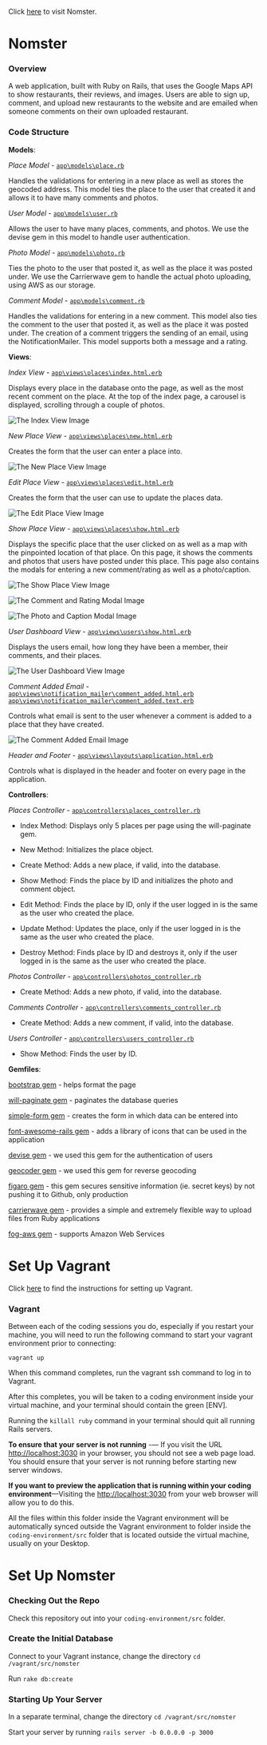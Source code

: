 Click [here](https://nomster-zoe-kramer.herokuapp.com/) to visit Nomster.

# Nomster

### Overview

A web application, built with Ruby on Rails, that uses the Google Maps API to show restaurants, their reviews, and images. Users are able to sign up, comment, and upload new restaurants to the website and are emailed when someone comments on their own uploaded restaurant. 

### Code Structure

**Models**:

*Place Model* - [`app\models\place.rb`](https://github.com/ZoeBKramer/nomster/blob/master/app/models/place.rb) 

Handles the validations for entering in a new place as well as stores the geocoded address. This model ties the place to the user that created it and allows it to have many comments and photos.  

*User Model* - [`app\models\user.rb`](https://github.com/ZoeBKramer/nomster/blob/master/app/models/user.rb) 

Allows the user to have many places, comments, and photos. We use the devise gem in this model to handle user authentication. 

*Photo Model* - [`app\models\photo.rb`](https://github.com/ZoeBKramer/nomster/blob/master/app/models/photo.rb) 

Ties the photo to the user that posted it, as well as the place it was posted under. We use the Carrierwave gem to handle the actual photo uploading, using AWS as our storage. 

*Comment Model* - [`app\models\comment.rb`](https://github.com/ZoeBKramer/nomster/blob/master/app/models/comment.rb) 

Handles the validations for entering in a new comment. This model also ties the comment to the user that posted it, as well as the place it was posted under. The creation of a comment triggers the sending of an email, using the NotificationMailer. This model supports both a message and a rating.  

**Views**:

*Index View* - [`app\views\places\index.html.erb`](https://github.com/ZoeBKramer/nomster/blob/master/app/views/places/index.html.erb) 

Displays every place in the database onto the page, as well as the most recent comment on the place. At the top of the index page, a carousel is displayed, scrolling through a couple of photos. 

![The Index View Image](https://raw.githubusercontent.com/ZoeBKramer/nomster/master/app/assets/images/Nomster/Nomster.png)

*New Place View* - [`app\views\places\new.html.erb`](https://github.com/ZoeBKramer/nomster/blob/master/app/views/places/new.html.erb) 

Creates the form that the user can enter a place into. 

![The New Place View Image](https://raw.githubusercontent.com/ZoeBKramer/nomster/master/app/assets/images/Nomster/NewPlace.png)

*Edit Place View* - [`app\views\places\edit.html.erb`](https://github.com/ZoeBKramer/nomster/blob/master/app/views/places/edit.html.erb) 

Creates the form that the user can use to update the places data. 

![The Edit Place View Image](https://raw.githubusercontent.com/ZoeBKramer/nomster/master/app/assets/images/Nomster/EditPlace.png)

*Show Place View* - [`app\views\places\show.html.erb`](https://github.com/ZoeBKramer/nomster/blob/master/app/views/places/show.html.erb) 

Displays the specific place that the user clicked on as well as a map with the pinpointed location of that place. On this page, it shows the comments and photos that users have posted under this place. This page also contains the modals for entering a new comment/rating as well as a photo/caption. 

![The Show Place View Image](https://raw.githubusercontent.com/ZoeBKramer/nomster/master/app/assets/images/Nomster/Place.png)

![The Comment and Rating Modal Image](https://raw.githubusercontent.com/ZoeBKramer/nomster/master/app/assets/images/Nomster/Comment.png)

![The Photo and Caption Modal Image](https://raw.githubusercontent.com/ZoeBKramer/nomster/master/app/assets/images/Nomster/Photo.png)

*User Dashboard View* - [`app\views\users\show.html.erb`](https://github.com/ZoeBKramer/nomster/blob/master/app/views/users/show.html.erb) 

Displays the users email, how long they have been a member, their comments, and their places. 

![The User Dashboard View Image](https://raw.githubusercontent.com/ZoeBKramer/nomster/master/app/assets/images/Nomster/UserShow.png)

*Comment Added Email* - [`app\views\notification_mailer\comment_added.html.erb`](https://github.com/ZoeBKramer/nomster/blob/master/app/views/notification_mailer/comment_added.html.erb) [`app\views\notification_mailer\comment_added.text.erb`](https://github.com/ZoeBKramer/nomster/blob/master/app/views/notification_mailer/comment_added.text.erb) 

Controls what email is sent to the user whenever a comment is added to a place that they have created. 

![The Comment Added Email Image](https://raw.githubusercontent.com/ZoeBKramer/nomster/master/app/assets/images/Nomster/CommentAddedEmail.png)

*Header and Footer* - [`app\views\layouts\application.html.erb`](https://github.com/ZoeBKramer/nomster/blob/master/app/views/layouts/application.html.erb) 

Controls what is displayed in the header and footer on every page in the application.

**Controllers**:

*Places Controller* - [`app\controllers\places_controller.rb`](https://github.com/ZoeBKramer/nomster/blob/master/app/controllers/places_controller.rb)

* Index Method: Displays only 5 places per page using the will-paginate gem.

* New Method: Initializes the place object.

* Create Method: Adds a new place, if valid, into the database.

* Show Method: Finds the place by ID and initializes the photo and comment object.

* Edit Method: Finds the place by ID, only if the user logged in is the same as the user who created the place. 

* Update Method: Updates the place, only if the user logged in is the same as the user who created the place. 

* Destroy Method: Finds place by ID and destroys it, only if the user logged in is the same as the user who created the place. 

*Photos Controller* - [`app\controllers\photos_controller.rb`](https://github.com/ZoeBKramer/nomster/blob/master/app/controllers/photos_controller.rb)

* Create Method: Adds a new photo, if valid, into the database.

*Comments Controller* - [`app\controllers\comments_controller.rb`](https://github.com/ZoeBKramer/nomster/blob/master/app/controllers/comments_controller.rb)

* Create Method: Adds a new comment, if valid, into the database. 

*Users Controller* - [`app\controllers\users_controller.rb`](https://github.com/ZoeBKramer/nomster/blob/master/app/controllers/users_controller.rb)

* Show Method: Finds the user by ID. 

**Gemfiles**:

[bootstrap gem](https://github.com/twbs/bootstrap-rubygem) - helps format the page 

[will-paginate gem](https://github.com/mislav/will_paginate) - paginates the database queries

[simple-form gem](https://github.com/plataformatec/simple_form) - creates the form in which data can be entered into

[font-awesome-rails gem](https://github.com/bokmann/font-awesome-rails) - adds a library of icons that can be used in the application

[devise gem](https://github.com/plataformatec/devise) - we used this gem for the authentication of users  

[geocoder gem](https://github.com/alexreisner/geocoder) - we used this gem for reverse geocoding

[figaro gem](https://github.com/laserlemon/figaro) - this gem secures sensitive information (ie. secret keys) by not pushing it to Github, only production 

[carrierwave gem](https://github.com/carrierwaveuploader/carrierwave) - provides a simple and extremely flexible way to upload files from Ruby applications

[fog-aws gem](https://github.com/fog/fog-aws) - supports Amazon Web Services

# Set Up Vagrant

Click [here](https://github.com/university-bootcamp/coding-environment/blob/master/windows-vagrant.md) to find the instructions for setting up Vagrant.

### Vagrant

Between each of the coding sessions you do, especially if you restart your machine, you will need to run the following command to start your vagrant environment prior to connecting:

`vagrant up`

When this command completes, run the vagrant ssh command to log in to Vagrant.

After this completes, you will be taken to a coding environment inside your virtual machine, and your terminal should contain the green [ENV].

Running the `killall ruby` command in your terminal should quit all running Rails servers.

**To ensure that your server is not running** -— If you visit the URL [http://localhost:3030](http://localhost:3030) in your browser, you should not see a web page load. You should ensure that your server is not running before starting new server windows.

**If you want to preview the application that is running within your coding environment**—Visiting the [http://localhost:3030](http://localhost:3030) from your web browser will allow you to do this.

All the files within this folder inside the Vagrant environment will be automatically synced outside the Vagrant environment to folder inside the `coding-environment/src` folder that is located outside the virtual machine, usually on your Desktop.

# Set Up Nomster

### Checking Out the Repo

Check this repository out into your `coding-environment/src` folder. 

### Create the Initial Database

Connect to your Vagrant instance, change the directory `cd /vagrant/src/nomster`

Run `rake db:create`

### Starting Up Your Server

In a separate terminal, change the directory `cd /vagrant/src/nomster`

Start your server by running `rails server -b 0.0.0.0 -p 3000`


